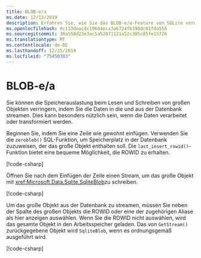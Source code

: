 ```yaml
---
title: BLOB-e/a
ms.date: 12/13/2019
description: Erfahren Sie, wie Sie das BLOB-e/a-Feature von SQLite verwenden.
ms.openlocfilehash: 0c133deacdc19684eca3a6724fb398dc01fda558
ms.sourcegitcommit: 30a558d23e3ac5a52071121a52c305c85fe15726
ms.translationtype: MT
ms.contentlocale: de-DE
ms.lasthandoff: 12/25/2019
ms.locfileid: "75450303"
---
```

# <a name="blob-io"></a>BLOB-e/a

Sie können die Speicherauslastung beim Lesen und Schreiben von großen Objekten verringern, indem Sie die Daten in die und aus der Datenbank streamen. Dies kann besonders nützlich sein, wenn die Daten verarbeitet oder transformiert werden.

Beginnen Sie, indem Sie eine Zeile wie gewohnt einfügen. Verwenden Sie die `zeroblob()` SQL-Funktion, um Speicherplatz in der Datenbank zuzuweisen, der das große Objekt enthalten soll. Die `last_insert_rowid()`-Funktion bietet eine bequeme Möglichkeit, die ROWID zu erhalten.

[!code-csharp[](../../../../samples/snippets/standard/data/sqlite/StreamingSample/Program.cs?name=snippet_Insert)]

Öffnen Sie nach dem Einfügen der Zeile einen Stream, um das große Objekt mit <xref:Microsoft.Data.Sqlite.SqliteBlob>zu schreiben.

[!code-csharp[](../../../../samples/snippets/standard/data/sqlite/StreamingSample/Program.cs?name=snippet_Write)]

Um das große Objekt aus der Datenbank zu streamen, müssen Sie neben der Spalte des großen Objekts die ROWID oder eine der zugehörigen Aliase als hier anzeigen auswählen. Wenn Sie die ROWID nicht auswählen, wird das gesamte Objekt in den Arbeitsspeicher geladen. Das von `GetStream()` zurückgegebene Objekt wird `SqliteBlob`, wenn es ordnungsgemäß ausgeführt wird.

[!code-csharp[](../../../../samples/snippets/standard/data/sqlite/StreamingSample/Program.cs?name=snippet_Read)]
